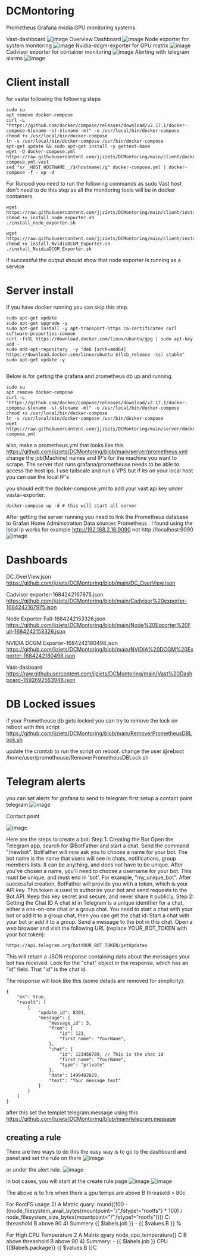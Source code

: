 # DCMontoring
Prometheus Grafana nvidia GPU monitoring systems 

Vast-dashboard
![image](https://github.com/jjziets/DCMontoring/assets/19214485/793a57d0-3a4b-41fd-8e49-9ad4cc59934b)
Overview Dashboard
![image](https://github.com/jjziets/DCMontoring/assets/19214485/cc5c1b4a-a8b5-4249-bc13-6bcc5c7f1cfb)
Node exporter for system monitoring
![image](https://github.com/jjziets/DCMontoring/assets/19214485/95bcbabd-09da-4174-a985-3635e09aba41)
Nvidia-dcgm-exporter for GPU matrix 
![image](https://github.com/jjziets/DCMontoring/assets/19214485/4a927ca9-9e0b-4037-8538-acafde3dfea3)
Cadvisor exporter for container monitoring
![image](https://github.com/jjziets/DCMontoring/assets/19214485/676b465c-23bf-4b56-930d-8abfc86da7ce)
Alerting with telegram alarms 
![image](https://github.com/jjziets/DCMontoring/assets/19214485/99633c52-7b15-44be-b601-b52539a2fe6e)








# Client install

for vastai following the following steps
```
sudo su
apt remove docker-compose
curl -L "https://github.com/docker/compose/releases/download/v2.17.1/docker-compose-$(uname -s)-$(uname -m)" -o /usr/local/bin/docker-compose
chmod +x /usr/local/bin/docker-compose
ln -s /usr/local/bin/docker-compose /usr/bin/docker-compose
apt-get update && sudo apt-get install -y gettext-base
wget -O docker-compose.yml https://raw.githubusercontent.com/jjziets/DCMontoring/main/client/docker-compose.yml-vast
sed "s/__HOST_HOSTNAME__/$(hostname)/g" docker-compose.yml | docker-compose -f - up -d
```
For Runpod you  need to run the following commands as sudo 
Vast host don't need to do this step as all the monitoring tools will be in docker containers. 
```
wget https://raw.githubusercontent.com/jjziets/DCMontoring/main/client/install_node_exporter.sh
chmod +x install_node_exporter.sh
./install_node_exporter.sh

wget https://raw.githubusercontent.com/jjziets/DCMontoring/main/client/install_NvidiaDCGM_Exporter.sh
chmod +x install_NvidiaDCGM_Exporter.sh
./install_NvidiaDCGM_Exporter.sh
```


if successful the output should show that node exporter is running as a service


# Server install
If you have docker running you can skip this step.
```
sudo apt-get update
sudo apt-get upgrade -y
sudo apt-get install -y apt-transport-https ca-certificates curl software-properties-common
curl -fsSL https://download.docker.com/linux/ubuntu/gpg | sudo apt-key add -
sudo add-apt-repository  -y "deb [arch=amd64] https://download.docker.com/linux/ubuntu $(lsb_release -cs) stable"
sudo apt-get update -y 


```

Below is for getting the grafana and prometheus db up and running.

```
sudo su
apt remove docker-compose
curl -L "https://github.com/docker/compose/releases/download/v2.17.1/docker-compose-$(uname -s)-$(uname -m)" -o /usr/local/bin/docker-compose
chmod +x /usr/local/bin/docker-compose
ln -s /usr/local/bin/docker-compose /usr/bin/docker-compose
wget https://raw.githubusercontent.com/jjziets/DCMontoring/main/server/docker-compose.yml
```

also, make a prometheus.yml that looks like this https://github.com/jjziets/DCMontoring/blob/main/server/prometheus.yml
change the job(Machine) names and IP's for the machine you want to scrape. The server that runs grafana/prometheuse needs to be able to access the host ips. I use tailscale and run a VPS but if its on your local host you can use the local IP's

you should edit the docker-compose.yml to add your vast api key under  vastai-exporter:

```
docker-compose up -d # this will start all server
```


After getting the server running you need to link the Prometheus database to Grafan
Home
Administration
Data sources
Prometheus
. I found using the local ip works for example http://192.168.2.16:9090 not http://localhost:9090
![image](https://github.com/jjziets/DCMontoring/assets/19214485/3b57733c-c8ca-47fb-8491-2f5afb0e4df8)

# Dashboards
DC_OverView.json https://github.com/jjziets/DCMontoring/blob/main/DC_OverView.json

Cadvisor exporter-1684242167975.json https://github.com/jjziets/DCMontoring/blob/main/Cadvisor%20exporter-1684242167975.json

Node Exporter Full-1684242153326.json https://github.com/jjziets/DCMontoring/blob/main/Node%20Exporter%20Full-1684242153326.json

NVIDIA DCGM Exporter-1684242180498.json https://github.com/jjziets/DCMontoring/blob/main/NVIDIA%20DCGM%20Exporter-1684242180498.json

Vast-dasboard https://raw.githubusercontent.com/jjziets/DCMontoring/main/Vast%20Dashboard-1692692563948.json



# DB Locked issues
if your Prometheuse db gets locked you can try to remove the lock on reboot with this script
https://github.com/jjziets/DCMontoring/blob/main/RemoverPrometheusDBLock.sh

update the crontab to run the script on reboot. change the user 
@reboot /home/user/prometheuse/RemoverPrometheusDBLock.sh 

# Telegram alerts 
you can set alerts for grafana to send to telegram 
first setup a contact point telegram
![image](https://github.com/jjziets/DCMontoring/assets/19214485/1f70ed1e-8e1d-4079-a173-2722e2abff5a)

Contact point 

![image](https://github.com/jjziets/DCMontoring/assets/19214485/2a19f198-f296-4b1d-a4f2-2004c3f793f0)

Here are the steps to create a bot:
Step 1: Creating the Bot
Open the Telegram app, search for @BotFather and start a chat.
Send the command "/newbot".
BotFather will now ask you to choose a name for your bot. The bot name is the name that users will see in chats, notifications, group members lists. It can be anything, and does not have to be unique.
After you've chosen a name, you'll need to choose a username for your bot. This must be unique, and must end in 'bot'. For example, "my_unique_bot".
After successful creation, BotFather will provide you with a token, which is your API key. This token is used to authorize your bot and send requests to the Bot API. Keep this key secret and secure, and never share it publicly.
Step 2: Getting the Chat ID
A chat id in Telegram is a unique identifier for a chat, either a one-on-one chat or a group chat.
You need to start a chat with your bot or add it to a group chat, then you can get the chat id:
Start a chat with your bot or add it to a group. Send a message to the bot in this chat.
Open a web browser and visit the following URL (replace YOUR_BOT_TOKEN with your bot token):

```
https://api.telegram.org/botYOUR_BOT_TOKEN/getUpdates

```
This will return a JSON response containing data about the messages your bot has received. Look for the "chat" object in the response, which has an "id" field. That "id" is the chat id.

The response will look like this (some details are removed for simplicity):
```
{
    "ok": true,
    "result": [
        {
            "update_id": 8393,
            "message": {
                "message_id": 3,
                "from": {
                    "id": 123,
                    "first_name": "YourName",
                },
                "chat": {
                    "id": 123456789, // This is the chat id
                    "first_name": "YourName",
                    "type": "private"
                },
                "date": 1499402829,
                "text": "Your message text"
            }
        }
    ]
}
```
after this set the templet telegram.message using this https://github.com/jjziets/DCMontoring/blob/main/telegram.message

## creating a rule
There are two ways to do this the easy way is to go to the dashboard and panel and set the rule on there
![image](https://github.com/jjziets/DCMontoring/assets/19214485/5303cca4-868e-47ac-8822-4724e1e7bb9e)


or under the alert rule. 
![image](https://github.com/jjziets/DCMontoring/assets/19214485/81f74ca2-ef67-48f5-9deb-0db0c1c6c701)

in bot cases, you will start at the create rule page
![image](https://github.com/jjziets/DCMontoring/assets/19214485/cd4747d7-8cde-4932-9f4e-d015cf0213cf)
![image](https://github.com/jjziets/DCMontoring/assets/19214485/57302e7c-a244-4cbd-8cc2-7f78ba72dfcb)

The above is to fire when there a gpu temps are above B threasold > 80c

For RootFS usage
2) A Matric quary: round((100 - ((node_filesystem_avail_bytes{mountpoint="/",fstype!="rootfs"} * 100) / node_filesystem_size_bytes{mountpoint="/",fstype!="rootfs"})))
C: threashold B  above 90
4) Summery {{ $labels.job }} - {{ $values.B }} %

For High CPU Temperature
2 A Matrix qyary node_cpu_temperature{}
C B above  threashold B  above 90
4) Summery: - {{ $labels.job }} CPU {{$labels.package}} {{ $values.B }}C

